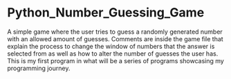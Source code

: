 # Python_Number_Guessing_Game
A simple game where the user tries to guess a randomly generated number with an allowed amount of guesses. Comments are inside the game file that explain the process to change the window of numbers that the answer is selected from as well as how to alter the number of guesses the user has.
This is my first program in what will be a series of programs showcasing my programming journey.
